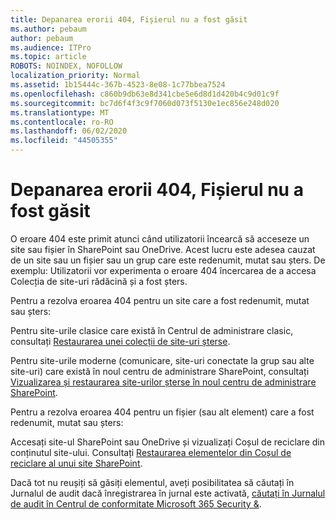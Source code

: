 ```yaml
---
title: Depanarea erorii 404, Fișierul nu a fost găsit
ms.author: pebaum
author: pebaum
ms.audience: ITPro
ms.topic: article
ROBOTS: NOINDEX, NOFOLLOW
localization_priority: Normal
ms.assetid: 1b15444c-367b-4523-8e08-1c77bbea7524
ms.openlocfilehash: c860b9db63e8d341cbe5e6d8d1d420b4c9d01c9f
ms.sourcegitcommit: bc7d6f4f3c9f7060d073f5130e1ec856e248d020
ms.translationtype: MT
ms.contentlocale: ro-RO
ms.lasthandoff: 06/02/2020
ms.locfileid: "44505355"
---
```

# <a name="troubleshoot-error-404-file-not-found"></a>Depanarea erorii 404, Fișierul nu a fost găsit

O eroare 404 este primit atunci când utilizatorii încearcă să acceseze un site sau fișier în SharePoint sau OneDrive. Acest lucru este adesea cauzat de un site sau un fișier sau un grup care este redenumit, mutat sau șters. De exemplu: Utilizatorii vor experimenta o eroare 404 încercarea de a accesa Colecția de site-uri rădăcină și a fost șters.

Pentru a rezolva eroarea 404 pentru un site care a fost redenumit, mutat sau șters:

Pentru site-urile clasice care există în Centrul de administrare clasic, consultați [Restaurarea unei colecții de site-uri șterse](https://docs.microsoft.com/sharepoint/restore-deleted-site-collection).

Pentru site-urile moderne (comunicare, site-uri conectate la grup sau alte site-uri) care există în noul centru de administrare SharePoint, consultați [Vizualizarea și restaurarea site-urilor șterse în noul centru de administrare SharePoint](https://docs.microsoft.com/sharepoint/restore-deleted-site-collection).

Pentru a rezolva eroarea 404 pentru un fișier (sau alt element) care a fost redenumit, mutat sau șters:

Accesați site-ul SharePoint sau OneDrive și vizualizați Coșul de reciclare din conținutul site-ului. Consultați [Restaurarea elementelor din Coșul de reciclare al unui site SharePoint](https://support.office.com/article/Restore-items-in-the-Recycle-Bin-of-a-SharePoint-site-6df466b6-55f2-4898-8d6e-c0dff851a0be#ID0EAADAAA=Online).

Dacă tot nu reușiți să găsiți elementul, aveți posibilitatea să căutați în Jurnalul de audit dacă înregistrarea în jurnal este activată, [căutați în Jurnalul de audit în Centrul de conformitate Microsoft 365 Security &](https://docs.microsoft.com/microsoft-365/compliance/search-the-audit-log-in-security-and-compliance).
